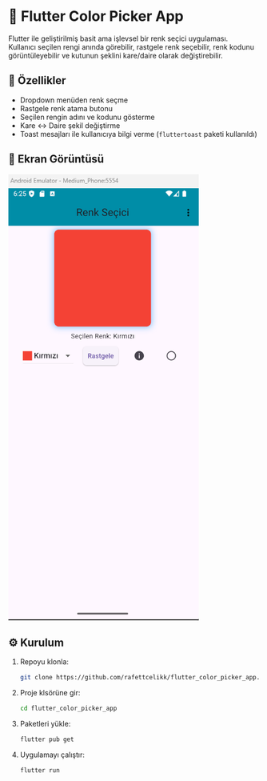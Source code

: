 # 🎨 Flutter Color Picker App

Flutter ile geliştirilmiş basit ama işlevsel bir renk seçici uygulaması.  
Kullanıcı seçilen rengi anında görebilir, rastgele renk seçebilir, renk kodunu görüntüleyebilir ve kutunun şeklini kare/daire olarak değiştirebilir.

## 🚀 Özellikler

- Dropdown menüden renk seçme
- Rastgele renk atama butonu
- Seçilen rengin adını ve kodunu gösterme
- Kare ↔ Daire şekil değiştirme
- Toast mesajları ile kullanıcıya bilgi verme (`fluttertoast` paketi kullanıldı)

## 📱 Ekran Görüntüsü

![Uygulama Ekran Görüntüsü](assets/screenshot.png)

## ⚙️ Kurulum

1. Repoyu klonla:

   ```bash
   git clone https://github.com/rafettcelikk/flutter_color_picker_app.git

   ```

2. Proje klsörüne gir:

   ```bash
   cd flutter_color_picker_app

   ```

3. Paketleri yükle:

   ```bash
   flutter pub get

   ```

4. Uygulamayı çalıştır:

   ```bash
   flutter run

   ```
